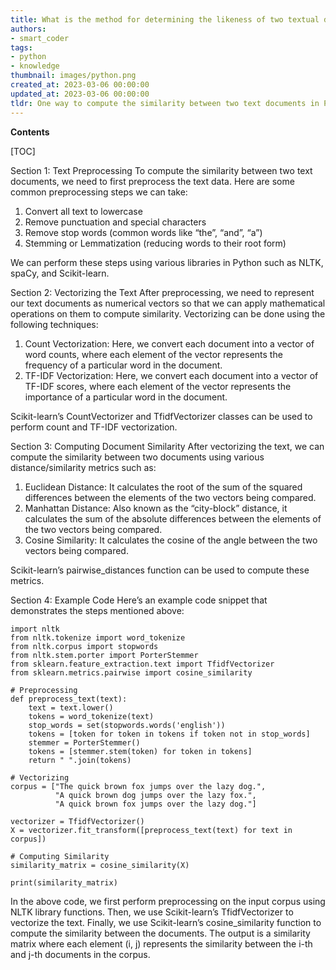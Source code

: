 ```yaml
---
title: What is the method for determining the likeness of two textual documents?
authors:
- smart_coder
tags:
- python
- knowledge
thumbnail: images/python.png
created_at: 2023-03-06 00:00:00
updated_at: 2023-03-06 00:00:00
tldr: One way to compute the similarity between two text documents in Python is to use the cosine similarity measure.
---
```


**Contents**

[TOC]

Section 1: Text Preprocessing
To compute the similarity between two text documents, we need to first preprocess the text data. Here are some common preprocessing steps we can take:

1. Convert all text to lowercase
2. Remove punctuation and special characters
3. Remove stop words (common words like “the”, “and”, “a”)
4. Stemming or Lemmatization (reducing words to their root form)

We can perform these steps using various libraries in Python such as NLTK, spaCy, and Scikit-learn.

Section 2: Vectorizing the Text
After preprocessing, we need to represent our text documents as numerical vectors so that we can apply mathematical operations on them to compute similarity. Vectorizing can be done using the following techniques:

1. Count Vectorization: Here, we convert each document into a vector of word counts, where each element of the vector represents the frequency of a particular word in the document.
2. TF-IDF Vectorization: Here, we convert each document into a vector of TF-IDF scores, where each element of the vector represents the importance of a particular word in the document.

Scikit-learn’s CountVectorizer and TfidfVectorizer classes can be used to perform count and TF-IDF vectorization.

Section 3: Computing Document Similarity
After vectorizing the text, we can compute the similarity between two documents using various distance/similarity metrics such as:

1. Euclidean Distance: It calculates the root of the sum of the squared differences between the elements of the two vectors being compared.
2. Manhattan Distance: Also known as the “city-block” distance, it calculates the sum of the absolute differences between the elements of the two vectors being compared.
3. Cosine Similarity: It calculates the cosine of the angle between the two vectors being compared.

Scikit-learn’s pairwise_distances function can be used to compute these metrics.

Section 4: Example Code
Here’s an example code snippet that demonstrates the steps mentioned above:

```
import nltk
from nltk.tokenize import word_tokenize
from nltk.corpus import stopwords
from nltk.stem.porter import PorterStemmer
from sklearn.feature_extraction.text import TfidfVectorizer
from sklearn.metrics.pairwise import cosine_similarity

# Preprocessing
def preprocess_text(text):
    text = text.lower()
    tokens = word_tokenize(text)
    stop_words = set(stopwords.words('english'))
    tokens = [token for token in tokens if token not in stop_words]
    stemmer = PorterStemmer()
    tokens = [stemmer.stem(token) for token in tokens]
    return " ".join(tokens)

# Vectorizing
corpus = ["The quick brown fox jumps over the lazy dog.",
          "A quick brown dog jumps over the lazy fox.", 
          "A quick brown fox jumps over the lazy dog."]

vectorizer = TfidfVectorizer()
X = vectorizer.fit_transform([preprocess_text(text) for text in corpus])

# Computing Similarity
similarity_matrix = cosine_similarity(X)

print(similarity_matrix)
```

In the above code, we first perform preprocessing on the input corpus using NLTK library functions. Then, we use Scikit-learn’s TfidfVectorizer to vectorize the text. Finally, we use Scikit-learn’s cosine_similarity function to compute the similarity between the documents. The output is a similarity matrix where each element (i, j) represents the similarity between the i-th and j-th documents in the corpus.
